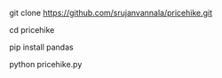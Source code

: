 git clone https://github.com/srujanvannala/pricehike.git

cd pricehike

pip install pandas

python pricehike.py
